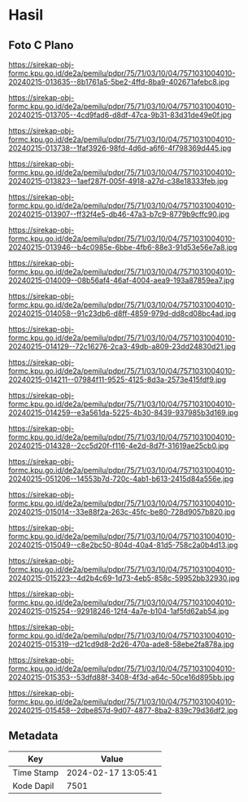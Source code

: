# Hasil

## Foto C Plano

https://sirekap-obj-formc.kpu.go.id/de2a/pemilu/pdpr/75/71/03/10/04/7571031004010-20240215-013635--8b1761a5-5be2-4ffd-8ba9-402671afebc8.jpg

https://sirekap-obj-formc.kpu.go.id/de2a/pemilu/pdpr/75/71/03/10/04/7571031004010-20240215-013705--4cd9fad6-d8df-47ca-9b31-83d31de49e0f.jpg

https://sirekap-obj-formc.kpu.go.id/de2a/pemilu/pdpr/75/71/03/10/04/7571031004010-20240215-013738--1faf3926-98fd-4d6d-a6f6-4f798369d445.jpg

https://sirekap-obj-formc.kpu.go.id/de2a/pemilu/pdpr/75/71/03/10/04/7571031004010-20240215-013823--1aef287f-005f-4918-a27d-c38e18333feb.jpg

https://sirekap-obj-formc.kpu.go.id/de2a/pemilu/pdpr/75/71/03/10/04/7571031004010-20240215-013907--ff32f4e5-db46-47a3-b7c9-8779b9cffc90.jpg

https://sirekap-obj-formc.kpu.go.id/de2a/pemilu/pdpr/75/71/03/10/04/7571031004010-20240215-013946--b4c0985e-6bbe-4fb6-88e3-91d53e56e7a8.jpg

https://sirekap-obj-formc.kpu.go.id/de2a/pemilu/pdpr/75/71/03/10/04/7571031004010-20240215-014009--08b56af4-46af-4004-aea9-193a87859ea7.jpg

https://sirekap-obj-formc.kpu.go.id/de2a/pemilu/pdpr/75/71/03/10/04/7571031004010-20240215-014058--91c23db6-d8ff-4859-979d-dd8cd08bc4ad.jpg

https://sirekap-obj-formc.kpu.go.id/de2a/pemilu/pdpr/75/71/03/10/04/7571031004010-20240215-014129--72c16276-2ca3-49db-a809-23dd24830d21.jpg

https://sirekap-obj-formc.kpu.go.id/de2a/pemilu/pdpr/75/71/03/10/04/7571031004010-20240215-014211--07984f11-9525-4125-8d3a-2573e415fdf9.jpg

https://sirekap-obj-formc.kpu.go.id/de2a/pemilu/pdpr/75/71/03/10/04/7571031004010-20240215-014259--e3a561da-5225-4b30-8439-937985b3d169.jpg

https://sirekap-obj-formc.kpu.go.id/de2a/pemilu/pdpr/75/71/03/10/04/7571031004010-20240215-014328--2cc5d20f-f116-4e2d-8d7f-31619ae25cb0.jpg

https://sirekap-obj-formc.kpu.go.id/de2a/pemilu/pdpr/75/71/03/10/04/7571031004010-20240215-051206--14553b7d-720c-4ab1-b613-2415d84a556e.jpg

https://sirekap-obj-formc.kpu.go.id/de2a/pemilu/pdpr/75/71/03/10/04/7571031004010-20240215-015014--33e88f2a-263c-45fc-be80-728d9057b820.jpg

https://sirekap-obj-formc.kpu.go.id/de2a/pemilu/pdpr/75/71/03/10/04/7571031004010-20240215-015049--c8e2bc50-804d-40a4-81d5-758c2a0b4d13.jpg

https://sirekap-obj-formc.kpu.go.id/de2a/pemilu/pdpr/75/71/03/10/04/7571031004010-20240215-015223--4d2b4c69-1d73-4eb5-858c-59952bb32930.jpg

https://sirekap-obj-formc.kpu.go.id/de2a/pemilu/pdpr/75/71/03/10/04/7571031004010-20240215-015254--92918246-12f4-4a7e-b104-1af5fd62ab54.jpg

https://sirekap-obj-formc.kpu.go.id/de2a/pemilu/pdpr/75/71/03/10/04/7571031004010-20240215-015319--d21cd9d8-2d26-470a-ade8-58ebe2fa878a.jpg

https://sirekap-obj-formc.kpu.go.id/de2a/pemilu/pdpr/75/71/03/10/04/7571031004010-20240215-015353--53dfd88f-3408-4f3d-a64c-50ce16d895bb.jpg

https://sirekap-obj-formc.kpu.go.id/de2a/pemilu/pdpr/75/71/03/10/04/7571031004010-20240215-015458--2dbe857d-9d07-4877-8ba2-839c79d36df2.jpg


## Metadata

| Key        | Value               |
| ---------- | ------------------- |
| Time Stamp | 2024-02-17 13:05:41 |
| Kode Dapil | 7501                |



